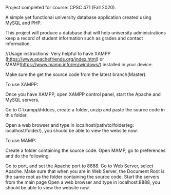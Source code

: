 Project completed for course: CPSC 471 (Fall 2020).

A simple yet functional university database application created using MySQL and PHP.

This project will produce a database that will help university administrations keep a record of student information
such as grades and contact information. 

//Usage instructions: 
Very helpful to have XAMPP (https://www.apachefriends.org/index.html) or MAMP(https://www.mamp.info/en/windows/) installed in your device.

Make sure the get the source code from the latest branch(Master).

To use XAMPP:

Once you have XAMPP, open XAMPP control panel, start the Apache and MySQL servers.

Go to C:\xampp\htdocs, create a folder, unzip and paste the source code in this folder.

Open a web browser and type in localhost/path/to/folder(eg: localhost/folder/), you should be able to view the website now.

To use MAMP:

Create a folder containing the source code. Open MAMP, go to preferences and do the following:

Go to port, and set the Apache port to 8888.
Go to Web Server, select Apache.
Make sure that when you are in Web Server, the Document Root is the same root as the folder containing the source code.
Start the servers from the main page
Open a web browser and type in localhost:8888, you should be able to view the website now.
